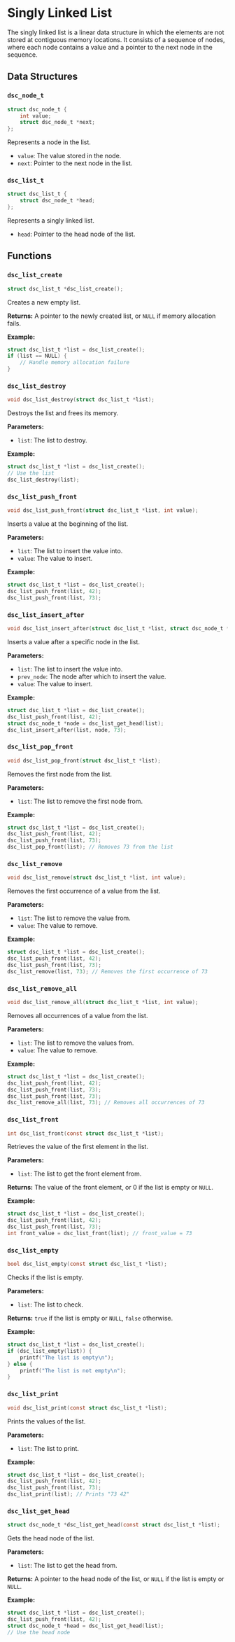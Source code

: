 # Singly Linked List

The singly linked list is a linear data structure in which the elements are not stored at contiguous memory locations. It consists of a sequence of nodes, where each node contains a value and a pointer to the next node in the sequence.

## Data Structures

### `dsc_node_t`

```c
struct dsc_node_t {
    int value;
    struct dsc_node_t *next;
};
```

Represents a node in the list.

- `value`: The value stored in the node.
- `next`: Pointer to the next node in the list.

### `dsc_list_t`

```c
struct dsc_list_t {
    struct dsc_node_t *head;
};
```

Represents a singly linked list.

- `head`: Pointer to the head node of the list.

## Functions

### `dsc_list_create`

```c
struct dsc_list_t *dsc_list_create();
```

Creates a new empty list.

**Returns:** A pointer to the newly created list, or `NULL` if memory allocation fails.

**Example:**

```c
struct dsc_list_t *list = dsc_list_create();
if (list == NULL) {
    // Handle memory allocation failure
}
```

### `dsc_list_destroy`

```c
void dsc_list_destroy(struct dsc_list_t *list);
```

Destroys the list and frees its memory.

**Parameters:**
- `list`: The list to destroy.

**Example:**

```c
struct dsc_list_t *list = dsc_list_create();
// Use the list
dsc_list_destroy(list);
```

### `dsc_list_push_front`

```c
void dsc_list_push_front(struct dsc_list_t *list, int value);
```

Inserts a value at the beginning of the list.

**Parameters:**
- `list`: The list to insert the value into.
- `value`: The value to insert.

**Example:**

```c
struct dsc_list_t *list = dsc_list_create();
dsc_list_push_front(list, 42);
dsc_list_push_front(list, 73);
```

### `dsc_list_insert_after`

```c
void dsc_list_insert_after(struct dsc_list_t *list, struct dsc_node_t *prev_node, int value);
```

Inserts a value after a specific node in the list.

**Parameters:**
- `list`: The list to insert the value into.
- `prev_node`: The node after which to insert the value.
- `value`: The value to insert.

**Example:**

```c
struct dsc_list_t *list = dsc_list_create();
dsc_list_push_front(list, 42);
struct dsc_node_t *node = dsc_list_get_head(list);
dsc_list_insert_after(list, node, 73);
```

### `dsc_list_pop_front`

```c
void dsc_list_pop_front(struct dsc_list_t *list);
```

Removes the first node from the list.

**Parameters:**
- `list`: The list to remove the first node from.

**Example:**

```c
struct dsc_list_t *list = dsc_list_create();
dsc_list_push_front(list, 42);
dsc_list_push_front(list, 73);
dsc_list_pop_front(list); // Removes 73 from the list
```

### `dsc_list_remove`

```c
void dsc_list_remove(struct dsc_list_t *list, int value);
```

Removes the first occurrence of a value from the list.

**Parameters:**
- `list`: The list to remove the value from.
- `value`: The value to remove.

**Example:**

```c
struct dsc_list_t *list = dsc_list_create();
dsc_list_push_front(list, 42);
dsc_list_push_front(list, 73);
dsc_list_remove(list, 73); // Removes the first occurrence of 73
```

### `dsc_list_remove_all`

```c
void dsc_list_remove_all(struct dsc_list_t *list, int value);
```

Removes all occurrences of a value from the list.

**Parameters:**
- `list`: The list to remove the values from.
- `value`: The value to remove.

**Example:**

```c
struct dsc_list_t *list = dsc_list_create();
dsc_list_push_front(list, 42);
dsc_list_push_front(list, 73);
dsc_list_push_front(list, 73);
dsc_list_remove_all(list, 73); // Removes all occurrences of 73
```

### `dsc_list_front`

```c
int dsc_list_front(const struct dsc_list_t *list);
```

Retrieves the value of the first element in the list.

**Parameters:**
- `list`: The list to get the front element from.

**Returns:** The value of the front element, or 0 if the list is empty or `NULL`.

**Example:**

```c
struct dsc_list_t *list = dsc_list_create();
dsc_list_push_front(list, 42);
dsc_list_push_front(list, 73);
int front_value = dsc_list_front(list); // front_value = 73
```

### `dsc_list_empty`

```c
bool dsc_list_empty(const struct dsc_list_t *list);
```

Checks if the list is empty.

**Parameters:**
- `list`: The list to check.

**Returns:** `true` if the list is empty or `NULL`, `false` otherwise.

**Example:**

```c
struct dsc_list_t *list = dsc_list_create();
if (dsc_list_empty(list)) {
    printf("The list is empty\n");
} else {
    printf("The list is not empty\n");
}
```

### `dsc_list_print`

```c
void dsc_list_print(const struct dsc_list_t *list);
```

Prints the values of the list.

**Parameters:**
- `list`: The list to print.

**Example:**

```c
struct dsc_list_t *list = dsc_list_create();
dsc_list_push_front(list, 42);
dsc_list_push_front(list, 73);
dsc_list_print(list); // Prints "73 42"
```

### `dsc_list_get_head`

```c
struct dsc_node_t *dsc_list_get_head(const struct dsc_list_t *list);
```

Gets the head node of the list.

**Parameters:**
- `list`: The list to get the head from.

**Returns:** A pointer to the head node of the list, or `NULL` if the list is empty or `NULL`.

**Example:**

```c
struct dsc_list_t *list = dsc_list_create();
dsc_list_push_front(list, 42);
struct dsc_node_t *head = dsc_list_get_head(list);
// Use the head node
```
